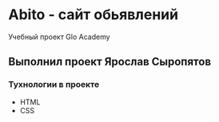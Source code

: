 # Abito - сайт обьявлений
Учебный проект Glo Academy

## Выполнил проект Ярослав Сыропятов

### Тухнологии в проекте
- HTML
- CSS

